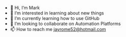 - 👋 Hi, I’m Mark
- 👀 I’m interested in learning about new things
- 🌱 I’m currently learning how to use GitHub
- 💞️ I’m looking to collaborate on Automation Platforms
- 📫 How to reach me jayrome52@hotmail.com

<!---
mark-reyes-110/mark-reyes-110 is a ✨ special ✨ repository because its `README.md` (this file) appears on your GitHub profile.
You can click the Preview link to take a look at your changes.
--->
 
